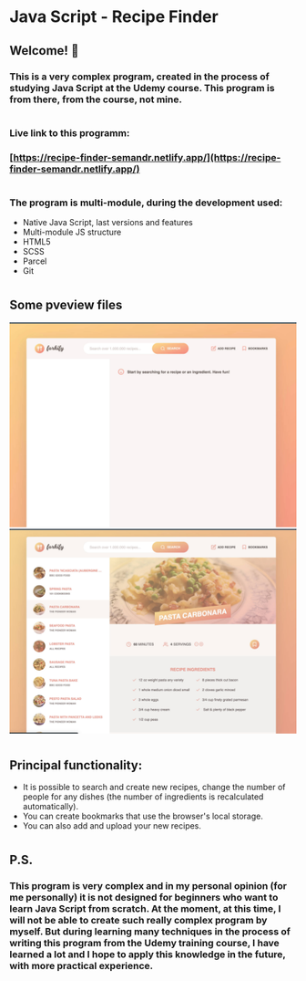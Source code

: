 # Java Script - Recipe Finder

## Welcome! 👋

### This is a very complex program, created in the process of studying Java Script at the Udemy course. This program is from there, from the course, **not mine**.

#

### Live link to this programm:

### [https://recipe-finder-semandr.netlify.app/](https://recipe-finder-semandr.netlify.app/)

#

### The program is multi-module, during the development used:

- Native Java Script, last versions and features
- Multi-module JS structure
- HTML5
- SCSS
- Parcel
- Git

#

## Some pveview files

![Desig preview](Preview.jpeg)
![Working programm](workign_programm.jpeg)

#

## Principal functionality:

- It is possible to search and create new recipes, change the number of people for any dishes (the number of ingredients is recalculated automatically).
- You can create bookmarks that use the browser's local storage.
- You can also add and upload your new recipes.

#

## P.S.

### This program is very complex and in my personal opinion (for me personally) it is not designed for beginners who want to learn Java Script from scratch. At the moment, at this time, I will not be able to create such really complex program by myself. But during learning many techniques in the process of writing this program from the Udemy training course, I have learned a lot and I hope to apply this knowledge in the future, with more practical experience.
